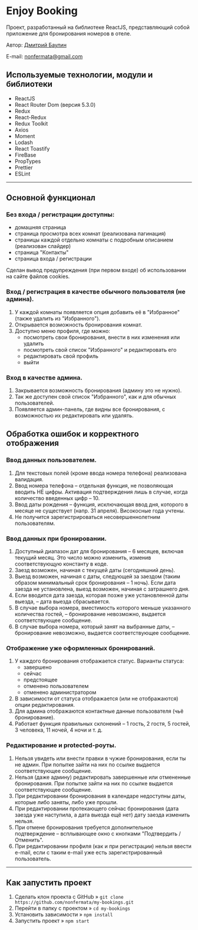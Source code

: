 # Enjoy Booking

Проект, разработанный на библиотеке ReactJS, представляющий собой приложение для бронирования номеров в отеле.

Автор: [Дмитрий Баулин](https://github.com/nonfermata)

E-mail: [nonfermata@gmail.com](mailto:nonfermata@gmail.com)

## Используемые технологии, модули и библиотеки

- ReactJS
- React Router Dom (версия 5.3.0)
- Redux
- React-Redux
- Redux Toolkit
- Axios
- Moment
- Lodash
- React Toastify
- FireBase
- PropTypes
- Prettier
- ESLint

---

## Основной функционал

### Без входа / регистрации доступны:

- домашняя страница
- страница просмотра всех комнат (реализована пагинация)
- страницы каждой отдельно комнаты с подробным описанием (реализован слайдер)
- страница "Контакты"
- страница входа / регистрации

Сделан вывод предупреждения (при первом входе) об использовании на сайте файлов cookies.

### Вход / регистрация в качестве обычного пользователя (не админа).

1. У каждой комнаты появляется опция добавить её в "Избранное" (также удалить из "Избранного").
2. Открывается возможность бронирования комнат.
3. Доступно меню профиля, где можно:
   - посмотреть свои бронирования, внести в них изменения или удалить
   - посмотреть свой список "Избранного" и редактировать его
   - редактировать свой профиль
   - выйти

### Вход в качестве админа.

1. Закрывается возможность бронирования (админу это не нужно).
2. Так же доступен свой список "Избранного", как и для обычных пользователей.
3. Появляется админ-панель, где видны все бронирования, с возможностью их редактировать или удалять.

## Обработка ошибок и корректного отображения

### Ввод данных пользователем.

1. Для текстовых полей (кроме ввода номера телефона) реализована валидация.
2. Ввод номера телефона – отдельная функция, не позволяющая вводить НЕ цифры. Активация подтверждения лишь в случае, когда количество введенных цифр – 10.
3. Ввод даты рождения – функция, исключающая ввод дня, которого в месяце не существует (напр. 31 апреля). Високосные года учтены.
4. Не получится зарегистрироваться несовершеннолетним пользователям.

### Ввод данных при бронировании.

1. Доступный диапазон дат для бронирования – 6 месяцев, включая текущий месяц. Это число можно изменить, изменив соответствующую константу в коде.
2. Заезд возможен, начиная с текущей даты (сегодняшний день).
3. Выезд возможен, начиная с даты, следующей за заездом (таким образом минимальный срок бронирования – 1 ночь). Если дата заезда не установлена, выезд возможен, начиная с затрашнего дня.
4. Если вводится дата заезда, которая позже уже установленной даты выезда, – дата выезда сбрасывается.
5. В случае выбора номера, вместимость которого меньше указанного количества гостей, – бронирование невозможно, выдается соответствующее сообщение.
6. В случае выбора номера, который занят на выбранные даты, – бронирование невозможно, выдается соответствующее сообщение.

### Отображение уже оформленных бронирований.

1. У каждого бронирования отображается статус. Варианты статуса:
   - завершено
   - сейчас
   - предстоящее
   - отменено пользователем
   - отменено администратором
2. В зависимости от статуса отображается (или не отображаются) опции редактирования.
3. Для админа отображаются контактные данные пользователя (чьё бронирование).
4. Работает функция правильных склонений – 1 гость, 2 гостя, 5 гостей, 3 человека, 11 ночей, 4 ночи и т. д.

### Редактирование и protected-роуты.

1. Нельзя увидеть или внести правки в чужие бронирования, если ты не админ. При попытке зайти на них по ссылке выдается соответствующее сообщение.
2. Нельзя (даже админу) редактировать завершенные или отмененные бронирования. При попытке зайти на них по ссылке выдается соответствующее сообщение.
3. При редактировании бронирования в календаре недоступны даты, которые либо заняты, либо уже прошли.
4. При редактировании протекающего сейчас бронирования (дата заезда уже наступила, а дата выезда ещё нет) дату заезда изменить нельзя.
5. При отмене бронирования требуется дополнительное подтверждение – всплывающее окно с кнопками "Подтвердить / Отменить".
6. При редактировании профиля (как и при регистрации) нельзя ввести e-mail, если с таким e-mail уже есть зарегистрированный пользователь.

---

## Как запустить проект

1. Сделать клон проекта с GitHub »
   `git clone https://github.com/nonfermata/my-bookings.git`
2. Перейти в папку с проектом » `cd my-bookings`
3. Установить зависимости »
   `npm install`
4. Запустить проект »
   `npm start`
